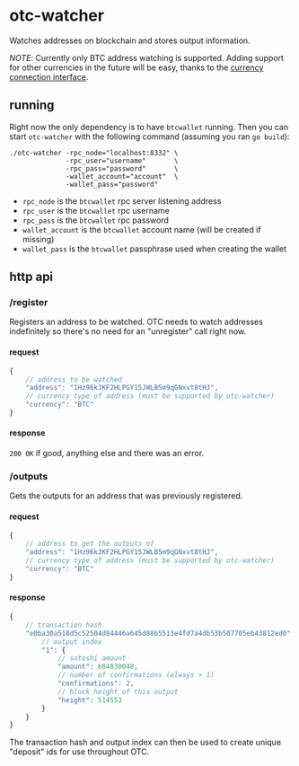 # otc-watcher

Watches addresses on blockchain and stores output information.

*NOTE*: Currently only BTC address watching is supported. Adding support for other currencies in the future will be easy, thanks to the [currency connection interface](pkg/currency/currency.go).

## running

Right now the only dependency is to have `btcwallet` running. Then you can start `otc-watcher` with the following command (assuming you ran `go build`):

```
./otc-watcher -rpc_node="localhost:8332" \
              -rpc_user="username"       \
              -rpc_pass="password"       \
              -wallet_account="account"  \
              -wallet_pass="password"
```

* `rpc_node` is the `btcwallet` rpc server listening address
* `rpc_user` is the `btcwallet` rpc username
* `rpc_pass` is the `btcwallet` rpc password
* `wallet_account` is the `btcwallet` account name (will be created if missing)
* `wallet_pass` is the `btcwallet` passphrase used when creating the wallet

## http api

### /register

Registers an address to be watched. OTC needs to watch addresses indefinitely so there's no need for an "unregister" call right now.

#### request

```js
{
	// address to be watched
	"address": "1Hz96kJKF2HLPGY15JWLB5m9qGNxvt8tHJ",
	// currency type of address (must be supported by otc-watcher)
	"currency": "BTC"
}
```

#### response

`200 OK` if good, anything else and there was an error.

### /outputs

Gets the outputs for an address that was previously registered.

#### request

```js
{
	// address to get the outputs of
	"address": "1Hz96kJKF2HLPGY15JWLB5m9qGNxvt8tHJ",
	// currency type of address (must be supported by otc-watcher)
	"currency": "BTC"
}
```

#### response

```js
{
	// transaction hash
	"e0ba30a518d5c52504d84446a645d8865513e4fd7a4db53b507705eb43812ed0": {
		// output index	
		"1": {
			// satoshi amount
			"amount": 684830048,
			// number of confirmations (always > 1)
			"confirmations": 2,
			// block height of this output
			"height": 514553
		}
	}
}
```

The transaction hash and output index can then be used to create unique "deposit" ids for use throughout OTC.